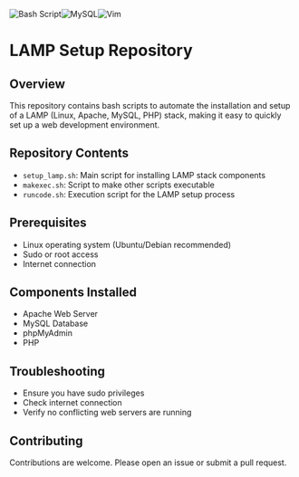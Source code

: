 ![Bash Script](https://img.shields.io/badge/bash_script-%23121011.svg?style=for-the-badge&logo=gnu-bash&logoColor=white)![MySQL](https://img.shields.io/badge/mysql-4479A1.svg?style=for-the-badge&logo=mysql&logoColor=white)![Vim](https://img.shields.io/badge/VIM-%2311AB00.svg?style=for-the-badge&logo=vim&logoColor=white)
# LAMP Setup Repository

## Overview
This repository contains bash scripts to automate the installation and setup of a LAMP (Linux, Apache, MySQL, PHP) stack, making it easy to quickly set up a web development environment.

## Repository Contents
- `setup_lamp.sh`: Main script for installing LAMP stack components
- `makexec.sh`: Script to make other scripts executable
- `runcode.sh`: Execution script for the LAMP setup process

## Prerequisites
- Linux operating system (Ubuntu/Debian recommended)
- Sudo or root access
- Internet connection

## Components Installed
- Apache Web Server
- MySQL Database
- phpMyAdmin
- PHP

## Troubleshooting
- Ensure you have sudo privileges
- Check internet connection
- Verify no conflicting web servers are running

## Contributing
Contributions are welcome. Please open an issue or submit a pull request.
